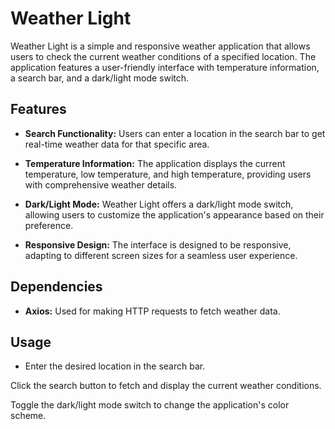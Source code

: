 # Weather Light

Weather Light is a simple and responsive weather application that allows users to check the current weather conditions of a specified location. The application features a user-friendly interface with temperature information, a search bar, and a dark/light mode switch.

## Features

- **Search Functionality:** Users can enter a location in the search bar to get real-time weather data for that specific area.

- **Temperature Information:** The application displays the current temperature, low temperature, and high temperature, providing users with comprehensive weather details.

- **Dark/Light Mode:** Weather Light offers a dark/light mode switch, allowing users to customize the application's appearance based on their preference.

- **Responsive Design:** The interface is designed to be responsive, adapting to different screen sizes for a seamless user experience.

## Dependencies
- **Axios:** Used for making HTTP requests to fetch weather data.

## Usage
- Enter the desired location in the search bar.

Click the search button to fetch and display the current weather conditions.

Toggle the dark/light mode switch to change the application's color scheme.

